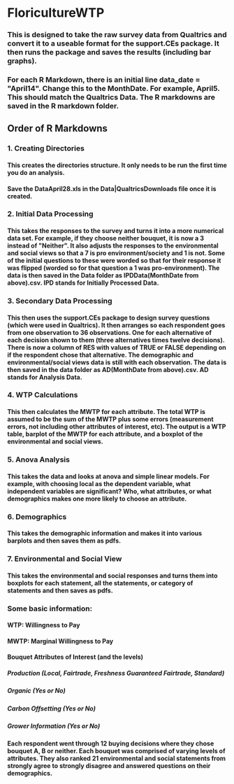 # FloricultureWTP

### This is designed to take the raw survey data from Qualtrics and convert it to a useable format for the support.CEs package. It then runs the package and saves the results (including bar graphs).

### For each R Markdown, there is an initial line data_date = "April14". Change this to the MonthDate. For example, April5. This should match the Qualtrics Data. The R markdowns are saved in the R markdown folder.

## Order of R Markdowns
###     1. Creating Directories
####          This creates the directories structure. It only needs to be run the first time you do an analysis.
####          Save the DataApril28.xls in the Data|QualtricsDownloads file once it is created.
###     2. Initial Data Processing
####          This takes the responses to the survey and turns it into a more numerical data set. For example, if they choose neither bouquet, it is now a 3 instead of "Neither". It also adjusts the responses to the environmental and social views so that a 7 is pro environment/society and 1 is not. Some of the initial questions to these were worded so that for their response it was flipped (worded so for that question a 1 was pro-environment). The data is then saved in the Data folder as IPDData(MonthDate from above).csv. IPD stands for Initially Processed Data.
###     3. Secondary Data Processing
####          This then uses the support.CEs package to design survey questions (which were used in Qualtrics). It then arranges so each respondent goes from one observation to 36 observations. One for each alternative of each decision shown to them (three alternatives times twelve decisions). There is now a column of RES with values of TRUE or FALSE depending on if the respondent chose that alternative. The demographic and environmental/social views data is still with each observation. The data is then saved in the data folder as AD(MonthDate from above).csv. AD stands for Analysis Data.
###     4. WTP Calculations
####           This then calculates the MWTP for each attribute. The total WTP is assumed to be the sum of the MWTP plus some errors (measurement errors, not including other attributes of interest, etc). The output is a WTP table, barplot of the MWTP for each attribute, and a boxplot of the environmental and social views.
###     5. Anova Analysis
####          This takes the data and looks at anova and simple linear models. For example, with choosing local as the dependent variable, what independent variables are significant? Who, what attributes, or what demographics makes one more likely to choose an attribute.
###     6. Demographics
####          This takes the demographic information and makes it into various barplots and then saves them as pdfs.
###     7. Environmental and Social View
####          This takes the environmental and social responses and turns them into boxplots for each statement, all the statements, or category of statements and then saves as pdfs.


### Some basic information:
####     WTP: Willingness to Pay
####     MWTP: Marginal Willingness to Pay

####     Bouquet Attributes of Interest (and the levels)
#####          Production (Local, Fairtrade, Freshness Guaranteed Fairtrade, Standard)
#####          Organic (Yes or No)
#####          Carbon Offsetting (Yes or No)
#####          Grower Information (Yes or No)

####     Each respondent went through 12 buying decisions where they chose bouquet A, B or neither. Each bouquet was comprised of varying levels of attributes. They also ranked 21 environmental and social statements from strongly agree to strongly disagree and answered questions on their demographics. 
